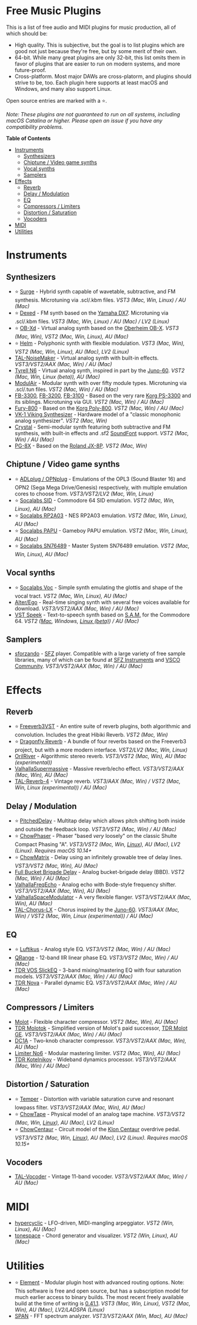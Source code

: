 # Free Music Plugins

This is a list of free audio and MIDI plugins for music production,
all of which should be:

- High quality. This is subjective, but the goal is to list plugins
  which are good not just because they're free, but by some merit of
  their own.
- 64-bit. While many great plugins are only 32-bit, this list omits
  them in favor of plugins that are easier to run on modern systems,
  and more future-proof.
- Cross-platform. Most major DAWs are cross-platorm, and plugins
  should strive to be, too. Each plugin here supports at least macOS
  and Windows, and many also support Linux.

Open source entries are marked with a :star:.

_Note: These plugins are not guaranteed to run on all systems,
including macOS Catalina or higher. Please open an issue if you have
any compatibility problems._

<!-- markdown-toc start - Don't edit this section. Run M-x markdown-toc-refresh-toc -->
**Table of Contents**

- [Instruments](#instruments)
    - [Synthesizers](#synthesizers)
    - [Chiptune / Video game synths](#chiptune--video-game-synths)
    - [Vocal synths](#vocal-synths)
    - [Samplers](#samplers)
- [Effects](#effects)
    - [Reverb](#reverb)
    - [Delay / Modulation](#delay--modulation)
    - [EQ](#eq)
    - [Compressors / Limiters](#compressors--limiters)
    - [Distortion / Saturation](#distortion--saturation)
    - [Vocoders](#vocoders)
- [MIDI](#midi)
- [Utilities](#utilities)

<!-- markdown-toc end -->

Instruments
===========

Synthesizers
------------

- :star: [Surge](https://surge-synthesizer.github.io) - Hybrid synth capable of wavetable, subtractive, and FM synthesis. Microtuning via .scl/.kbm files. _VST3 (Mac, Win, Linux) / AU (Mac)_
- :star: [Dexed](https://asb2m10.github.io/dexed) - FM synth based on the [Yamaha DX7](https://en.wikipedia.org/wiki/Yamaha_DX7). Microtuning via .scl/.kbm files. _VST3 (Mac, Win, Linux) / AU (Mac) / LV2 (Linux)_
- :star: [OB-Xd](https://github.com/reales/OB-Xd) - Virtual analog synth based on the [Oberheim OB-X](https://en.wikipedia.org/wiki/Oberheim_OB-X). _VST3 (Mac, Win), VST2 (Mac, Win, Linux), AU (Mac)_
- :star: [Helm](https://tytel.org/helm/downloads/) - Polyphonic synth with flexible modulation. _VST3 (Mac, Win), VST2 (Mac, Win, Linux), AU (Mac), LV2 (Linux)_
- [TAL-NoiseMaker](https://tal-software.com/products/tal-noisemaker) - Virtual analog synth with built-in effects. _VST3/VST2/AAX (Mac, Win) / AU (Mac)_
- [Tyrell N6](https://u-he.com/products/tyrelln6/) - Virtual analog synth, inspired in part by the [Juno-60](https://en.wikipedia.org/wiki/Roland_Juno-60). _VST2 (Mac, Win, Linux (beta)), AU (Mac)_
- [ModulAir](https://www.fullbucket.de/music/modulair.html) - Modular synth with over fifty module types. Microtuning via .scl/.tun files. _VST2 (Mac, Win) / AU (Mac)_
- [FB-3300](https://www.fullbucket.de/music/fb3300.html), [FB-3200](https://www.fullbucket.de/music/fb3200.html), [FB-3100](https://www.fullbucket.de/music/fb3100.html) - Based on the very rare [Korg PS-3300](https://en.wikipedia.org/wiki/Korg_PS-3300) and its siblings. Microtuning via GUI. _VST2 (Mac, Win) / AU (Mac)_
- [Fury-800](https://www.fullbucket.de/music/fury800.html) - Based on the [Korg Poly-800](https://en.wikipedia.org/wiki/Korg_Poly-800). _VST2 (Mac, Win) / AU (Mac)_
- [VK-1 Viking Synthesizer](https://blamsoft.com/vst/vk-1-viking-synthesizer/) - Hardware model of a "classic monophonic analog synthesizer".  _VST2 (Mac, Win)_
- [Crystal](http://www.greenoak.com/crystal/dnld2.html) - Semi-modular synth featuring both subtractive and FM synthesis, with built-in effects and .sf2 [SoundFont](https://en.wikipedia.org/wiki/SoundFont) support. _VST2 (Mac, Win) / AU (Mac)_
- [PG-8X](https://sites.google.com/site/mlvst0/) - Based on the [Roland JX-8P](https://en.wikipedia.org/wiki/Roland_JX-8P). _VST2 (Mac, Win)_

Chiptune / Video game synths
----------------------------

- :star: [ADLplug / OPNplug](https://github.com/jpcima/ADLplug) - Emulations of the OPL3 (Sound Blaster 16) and OPN2 (Sega Mega Drive/Genesis) respectively, with multiple emulation cores to choose from. _VST3/VST2/LV2 (Mac, Win, Linux)_
- :star: [Socalabs SID](https://socalabs.com/synths/commodore-64-sid/) - Commodore 64 SID emulation. _VST2 (Mac, Win, Linux), AU (Mac)_
- :star: [Socalabs RP2A03](https://socalabs.com/synths/rp2a03/) - NES RP2A03 emulation. _VST2 (Mac, Win, Linux), AU (Mac)_
- :star: [Socalabs PAPU](https://socalabs.com/synths/papu/) - Gameboy PAPU emulation. _VST2 (Mac, Win, Linux), AU (Mac)_
- :star: [Socalabs SN76489](https://socalabs.com/synths/sn76489/) - Master System SN76489 emulation. _VST2 (Mac, Win, Linux), AU (Mac)_

Vocal synths
------------

- :star: [Socalabs Voc](https://socalabs.com/synths/voc-vocal-synth/) - Simple synth emulating the glottis and shape of the vocal tract. _VST2 (Mac, Win, Linux), AU (Mac)_
- [Alter/Ego](https://www.plogue.com/products/alter-ego.html) - Real-time singing synth with several free voices available for download. _VST3/VST2/AAX (Mac, Win) / AU (Mac)_
- [VST Speek](https://blog.wavosaur.com/text-to-speech-vst-vst-speek/) - Text-to-speech synth based on [S.A.M.](https://en.wikipedia.org/wiki/Software_Automatic_Mouth) for the Commodore 64. _VST2 ([Mac](https://blog.wavosaur.com/text-to-speech-vst-now-for-mac-vst-speek-au-speek-audiounit/), Windows, [Linux (beta)](https://blog.wavosaur.com/vst-speek-beta-for-linux/)) / AU (Mac)_

Samplers
--------

- [sforzando](https://www.plogue.com/products/sforzando.html) - [SFZ](https://en.wikipedia.org/wiki/SFZ_(file_format)) player. Compatible with a large variety of free sample libraries, many of which can be found at [SFZ Instruments](https://sfzinstruments.github.io) and [VSCO Community](https://vis.versilstudios.com/vsco-community.html). _VST3/VST2/AAX (Mac, Win) / AU (Mac)_


Effects
=======

Reverb
------

- :star: [Freeverb3VST](https://freeverb3vst.osdn.jp) - An entire suite of reverb plugins, both algorithmic and convolution. Includes the great Hibiki Reverb. _VST2 (Mac, Win)_
- :star: [Dragonfly Reverb](https://github.com/michaelwillis/dragonfly-reverb) - A bundle of four reverbs based on the Freeverb3 project, but with a more modern interface. _VST2/LV2 (Mac, Win, Linux)_
- [OrilRiver](https://www.kvraudio.com/product/orilriver-by-denis-tihanov) - Algorithmic stereo reverb. _VST3/VST2 (Mac, Win), AU (Mac (experimental))_
- [ValhallaSupermassive](https://valhalladsp.com/shop/modulation/valhalla-supermassive/) - Massive reverb/echo effect. _VST3/VST2/AAX (Mac, Win), AU (Mac)_
- [TAL-Reverb-4](https://tal-software.com/products/tal-reverb-4) - Vintage reverb.  _VST3/AAX (Mac, Win) / VST2 (Mac, Win, Linux (experimental)) / AU (Mac)_

Delay / Modulation
------------------
- :star: [PitchedDelay](https://www.kvraudio.com/product/pitcheddelay-by-lkjb) - Multitap delay which allows pitch shifting both inside and outside the feedback loop.  _VST3/VST2 (Mac, Win) / AU (Mac)_
- :star: [ChowPhaser](https://github.com/jatinchowdhury18/ChowPhaser) - Phaser "based _very_ loosely" on the classic Shulte Compact Phasing "A". _VST3/VST2 (Mac, Win, [Linux](https://build.opensuse.org/package/show/home:kill_it:JUCE/ChowPhaser)), AU (Mac), LV2 (Linux). Requires macOS 10.14+_
- :star: [ChowMatrix](https://github.com/Chowdhury-DSP/ChowMatrix) - Delay using an infinitely growable tree of delay lines. _VST3/VST2 (Mac, Win), AU (Mac)_
- [Full Bucket Brigade Delay](https://www.fullbucket.de/music/fbdelay.html) - Analog bucket-brigade delay (BBD). _VST2 (Mac, Win) / AU (Mac)_
- [ValhallaFreqEcho](https://valhalladsp.com/shop/modulation/valhalla-freq-echo/) - Analog echo with Bode-style frequency shifter. _VST3/VST2/AAX (Mac, Win), AU (Mac)_
- [ValhallaSpaceModulator](https://valhalladsp.com/shop/modulation/valhalla-space-modulator/) - A very flexible flanger. _VST3/VST2/AAX (Mac, Win), AU (Mac)_
- [TAL-Chorus-LX](https://tal-software.com/products/tal-chorus-lx) - Chorus inspired by the [Juno-60](https://en.wikipedia.org/wiki/Roland_Juno-60). _VST3/AAX (Mac, Win) / VST2 (Mac, Win, Linux (experimental)) / AU (Mac)_

EQ
--

- :star: [Luftikus](https://www.kvraudio.com/product/luftikus-by-lkjb) - Analog style EQ. _VST3/VST2 (Mac, Win) / AU (Mac)_
- [QRange](https://www.kvraudio.com/product/qrange-by-lkjb) - 12-band IIR linear phase EQ. _VST3/VST2 (Mac, Win) / AU (Mac)_
- [TDR VOS SlickEQ](https://www.tokyodawn.net/tdr-vos-slickeq/) - 3-band mixing/mastering EQ with four saturation models. _VST3/VST2/AAX (Mac, Win) / AU (Mac)_
- [TDR Nova](https://www.tokyodawn.net/tdr-nova/) - Parallel dynamic EQ. _VST3/VST2/AAX (Mac, Win) / AU (Mac)_

Compressors / Limiters
----------------------

- [Molot](https://www.kvraudio.com/product/molot-by-vladg-sound) - Flexible character compressor. _VST2 (Mac, Win), AU (Mac)_
- [TDR Molotok](https://www.tokyodawn.net/tdr-molotok/) - Simplified version of Molot's paid successor, [TDR Molot GE](https://www.tokyodawn.net/tdr-molot-ge/). _VST3/VST2/AAX (Mac, Win) / AU (Mac)_
- [DC1A](https://klanghelm.com/contents/products/DC1A.php) - Two-knob character compressor. _VST3/VST2/AAX (Mac, Win), AU (Mac)_
- [Limiter No6](https://www.kvraudio.com/product/limiter-no6-by-vladg-sound) - Modular mastering limiter. _VST2 (Mac, Win), AU (Mac)_
- [TDR Kotelnikov](https://www.tokyodawn.net/tdr-kotelnikov/) - Wideband dynamics processor. _VST3/VST2/AAX (Mac, Win) / AU (Mac)_

Distortion / Saturation
-----------------------

- :star: [Temper](https://www.creativeintent.co/product/temper) - Distortion with variable saturation curve and resonant lowpass filter. _VST3/VST2/AAX (Mac, Win), AU (Mac)_
- :star: [ChowTape](https://github.com/jatinchowdhury18/AnalogTapeModel) - Physical model of an analog tape machine. _VST3/VST2 (Mac, Win, [Linux](https://build.opensuse.org/package/show/home:kill_it:JUCE/CHOWTapeModel)), AU (Mac), LV2 (Linux)_
- :star: [ChowCentaur](https://github.com/jatinchowdhury18/KlonCentaur) - Circuit model of the [Klon Centaur](https://en.wikipedia.org/wiki/Klon_Centaur) overdrive pedal. _VST3/VST2 (Mac, Win, [Linux](https://build.opensuse.org/package/show/home:kill_it:JUCE/ChowCentaur)), AU (Mac), LV2 (Linux). Requires macOS 10.15+_

Vocoders
--------

- [TAL-Vocoder](https://tal-software.com/products/tal-vocoder) - Vintage 11-band vocoder. _VST3/VST2/AAX (Mac, Win) / AU (Mac)_


MIDI
====

- [hypercyclic](https://www.mucoder.net/en/hypercyclic/) - LFO-driven, MIDI-mangling arpeggiator. _VST2 (Win, Linux), AU (Mac)_
- [tonespace](https://www.mucoder.net/en/tonespace/) - Chord generator and visualizer. _VST2 (Win, Linux), AU (Mac)_


Utilities
=========

- :star: [Element](https://github.com/kushview/Element) - Modular plugin host with advanced routing options. Note: This software is free and open source, but has a subscription model for much earlier access to binary builds. The most recent freely available build at the time of writing is [0.41.1](https://github.com/kushview/Element/releases/tag/0.41.1). _VST3 (Mac, Win, Linux), VST2 (Mac, Win), AU (Mac), LV2/LADSPA (Linux)_
- [SPAN](https://www.voxengo.com/product/span/) - FFT spectrum analyzer. _VST3/VST2/AAX (Win, Mac), AU (Mac)_
